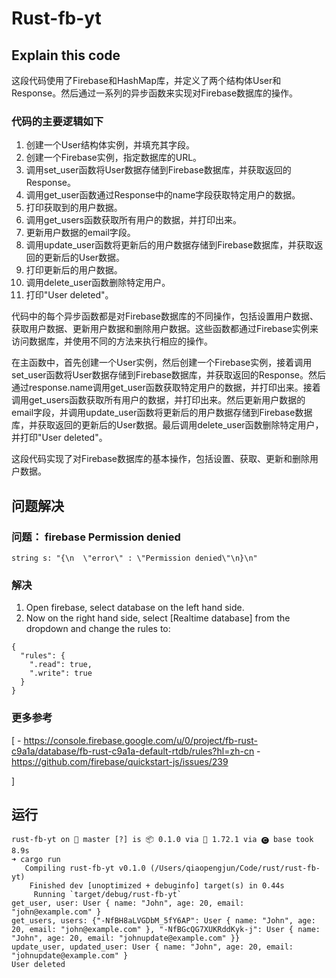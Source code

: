 # Rust-fb-yt

## Explain this code

这段代码使用了Firebase和HashMap库，并定义了两个结构体User和Response。然后通过一系列的异步函数来实现对Firebase数据库的操作。

### 代码的主要逻辑如下

1. 创建一个User结构体实例，并填充其字段。
2. 创建一个Firebase实例，指定数据库的URL。
3. 调用set_user函数将User数据存储到Firebase数据库，并获取返回的Response。
4. 调用get_user函数通过Response中的name字段获取特定用户的数据。
5. 打印获取到的用户数据。
6. 调用get_users函数获取所有用户的数据，并打印出来。
7. 更新用户数据的email字段。
8. 调用update_user函数将更新后的用户数据存储到Firebase数据库，并获取返回的更新后的User数据。
9. 打印更新后的用户数据。
10. 调用delete_user函数删除特定用户。
11. 打印"User deleted"。

代码中的每个异步函数都是对Firebase数据库的不同操作，包括设置用户数据、获取用户数据、更新用户数据和删除用户数据。这些函数都通过Firebase实例来访问数据库，并使用不同的方法来执行相应的操作。

在主函数中，首先创建一个User实例，然后创建一个Firebase实例，接着调用set_user函数将User数据存储到Firebase数据库，并获取返回的Response。然后通过response.name调用get_user函数获取特定用户的数据，并打印出来。接着调用get_users函数获取所有用户的数据，并打印出来。然后更新用户数据的email字段，并调用update_user函数将更新后的用户数据存储到Firebase数据库，并获取返回的更新后的User数据。最后调用delete_user函数删除特定用户，并打印"User deleted"。

这段代码实现了对Firebase数据库的基本操作，包括设置、获取、更新和删除用户数据。

## 问题解决

### 问题： firebase Permission denied

```shell
string s: "{\n  \"error\" : \"Permission denied\"\n}\n"
```

### 解决

1. Open firebase, select database on the left hand side.
2. Now on the right hand side, select [Realtime database] from the dropdown and change the rules to:

```shell
{
  "rules": {
    ".read": true,
    ".write": true
  }
}
```

### 更多参考

[
    - https://console.firebase.google.com/u/0/project/fb-rust-c9a1a/database/fb-rust-c9a1a-default-rtdb/rules?hl=zh-cn
    - https://github.com/firebase/quickstart-js/issues/239

]

## 运行

```shell
rust-fb-yt on  master [?] is 📦 0.1.0 via 🦀 1.72.1 via 🅒 base took 8.9s 
➜ cargo run
   Compiling rust-fb-yt v0.1.0 (/Users/qiaopengjun/Code/rust/rust-fb-yt)
    Finished dev [unoptimized + debuginfo] target(s) in 0.44s
     Running `target/debug/rust-fb-yt`
get_user, user: User { name: "John", age: 20, email: "john@example.com" }
get_users, users: {"-NfBH8aLVGDbM_5fY6AP": User { name: "John", age: 20, email: "john@example.com" }, "-NfBGcQG7XUKRddKyk-j": User { name: "John", age: 20, email: "johnupdate@example.com" }}
update_user, updated_user: User { name: "John", age: 20, email: "johnupdate@example.com" }
User deleted
